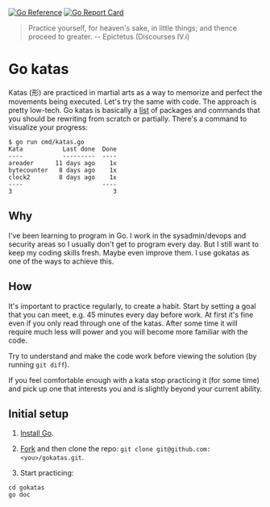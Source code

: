 [![Go Reference](https://pkg.go.dev/badge/github.com/jreisinger/gokatas.svg)](https://pkg.go.dev/github.com/jreisinger/gokatas)
[![Go Report Card](https://goreportcard.com/badge/github.com/jreisinger/gokatas)](https://goreportcard.com/report/github.com/jreisinger/gokatas)

> Practice yourself, for heaven's sake, in little things; and thence proceed to greater. -- Epictetus (Discourses IV.i)

# Go katas

Katas (形) are practiced in martial arts as a way to memorize and perfect the
movements being executed. Let's try the same with code. The approach is pretty
low-tech. Go katas is basically a
[list](https://pkg.go.dev/github.com/jreisinger/gokatas#section-directories) of
packages and commands that you should be rewriting from scratch or partially.
There's a command to visualize your progress:

```
$ go run cmd/katas.go
Kata           Last done  Done
----           ---------  ----
areader      11 days ago    1x
bytecounter   8 days ago    1x
clock2        8 days ago    1x
----                      ----
3                            3
```

## Why

I've been learning to program in Go. I work in the sysadmin/devops and security
areas so I usually don't get to program every day. But I still want to keep my
coding skills fresh. Maybe even improve them. I use gokatas as one of the ways
to achieve this.

## How

It's important to practice regularly, to create a habit. Start by setting a
goal that you can meet, e.g. 45 minutes every day before work. At first it's
fine even if you only read through one of the katas. After some time it will
require much less will power and you will become more familiar with the code.

Try to understand and make the code work before viewing the solution (by running
`git diff`).

If you feel comfortable enough with a kata stop practicing it (for some time)
and pick up one that interests you and is slightly beyond your current ability.

## Initial setup

1) [Install Go](https://go.dev/doc/install).

2) [Fork](https://github.com/jreisinger/gokatas/fork) and then clone the repo: `git clone git@github.com:<you>/gokatas.git`.

3) Start practicing:

```
cd gokatas
go doc
```